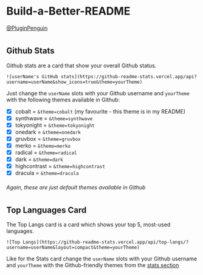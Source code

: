 # Build-a-Better-README

[@PluginPenguin]()
  
#
  
## Github Stats

Github stats are a card that show your overall Github status.

`![userName's GitHub stats](https://github-readme-stats.vercel.app/api?username=userName&show_icons=true&theme=yourTheme)`

Just change the `userName` slots with your Github username and `yourTheme` with the following themes available in Github:
- [x] cobalt = `&theme=cobalt` (my favourite - this theme is in my README)
- [x] synthwave = `&theme=synthwave`
- [x] tokyonight = `&theme=tokyonight`
- [x] onedark = `&theme=onedark`
- [x] gruvbox = `&theme=gruvbox`
- [x] merko = `&theme=merko`
- [x] radical = `&theme=radical`
- [x] dark = `&theme=dark`
- [x] highcontrast = `&theme=highcontrast`
- [x] dracula = `&theme=dracula`
###### Again, these are just _default_ themes available in Github

#

## Top Languages Card

The Top Langs card is a card which shows your top 5, most-used languages.

`![Top Langs](https://github-readme-stats.vercel.app/api/top-langs/?username=userName&layout=compact&theme=yourTheme)`

Like for the Stats card change the `userName` slots with your Github username and `yourTheme` with the Github-friendly themes from the [stats section]("")
